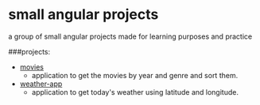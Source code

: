 # small angular projects
a group of small angular projects made for learning purposes and practice

###projects:
* [movies](movies)
  * application to get the movies by year and genre and sort them.
* [weather-app](weather-app)
  * application to get today's weather using latitude and longitude.